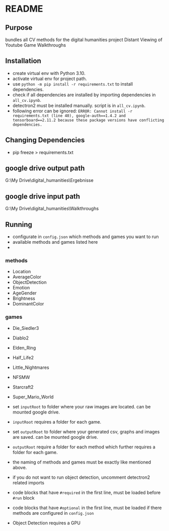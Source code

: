 # README

## Purpose
bundles all CV methods for the digital humanities project Distant Viewing of Youtube Game Walkthroughs

## Installation
- create virtual env with Python 3.10.
- activate virtual env for project path.
- use `python -m pip install -r requirements.txt` to install dependencies.
- check if all dependencies are installed by importing dependencies in `all_cv.ipynb`.
- detectron2 must be installed manually. script is in `all_cv.ipynb`.
- following error can be ignored: `ERROR: Cannot install -r requirements.txt (line 40), google-auth==1.4.2 and tensorboard==2.11.2 because these package versions have conflicting dependencies.`

## Changing Dependencies
- pip freeze > requirements.txt

## google drive output path
G:\\My Drive\\digital_humanities\\Ergebnisse

## google drive input path
G:\\My Drive\\digital_humanities\\Walkthroughs

## Running
- configurate in `config.json` which methods and games you want to run
- available methods and games listed here
- 
### methods
  - Location
  - AverageColor
  - ObjectDetection
  - Emotion
  - AgeGender
  - Brightness
  - DominantColor

### games
  - Die_Siedler3
  - Diablo2
  - Elden_Ring
  - Half_Life2
  - Little_Nightmares
  - NFSMW
  - Starcraft2
  - Super_Mario_World

- set `inputRoot` to folder where your raw images are located. can be mounted google drive.
- `inputRoot` requires a folder for each game.
- set `outputRoot` to folder where your generated csv, graphs and images are saved. can be mounted google drive.
- `outputRoot` require a folder for each method which further requires a folder for each game.
- the naming of methods and games must be exactly like mentioned above.
- if you do not want to run object detection, uncomment detectron2 related imports
- code blocks that have `#required` in the first line, must be loaded before `#run` block
- code blocks that have `#optional` in the first line, must be loaded if there methods are configured in `config.json`
- Object Detection requires a GPU